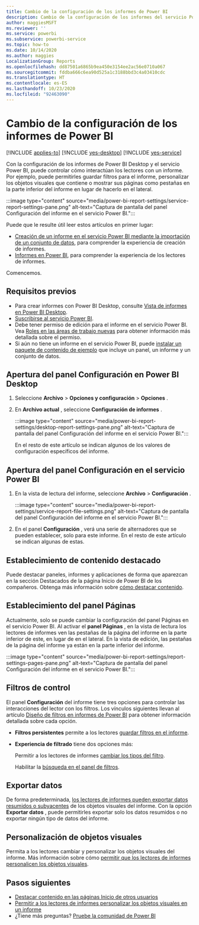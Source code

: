 ```yaml
---
title: Cambio de la configuración de los informes de Power BI
description: Cambio de la configuración de los informes del servicio Power BI
author: maggiesMSFT
ms.reviewer: ''
ms.service: powerbi
ms.subservice: powerbi-service
ms.topic: how-to
ms.date: 10/14/2020
ms.author: maggies
LocalizationGroup: Reports
ms.openlocfilehash: dd87501a6865b9ea450e3154ee2ac56e0710a067
ms.sourcegitcommit: fddba666c6ea90d525a1c3188bbd3c4a03410cdc
ms.translationtype: HT
ms.contentlocale: es-ES
ms.lasthandoff: 10/23/2020
ms.locfileid: "92463090"
---
```

# <a name="change-settings-for-power-bi-reports"></a>Cambio de la configuración de los informes de Power BI

[!INCLUDE [applies-to](../includes/applies-to.md)] [!INCLUDE [yes-desktop](../includes/yes-desktop.md)] [!INCLUDE [yes-service](../includes/yes-service.md)]

Con la configuración de los informes de Power BI Desktop y el servicio Power BI, puede controlar cómo interactúan los lectores con un informe. Por ejemplo, puede permitirles guardar filtros para el informe, personalizar los objetos visuales que contiene o mostrar sus páginas como pestañas en la parte inferior del informe en lugar de hacerlo en el lateral.

:::image type="content" source="media/power-bi-report-settings/service-report-settings-pane.png" alt-text="Captura de pantalla del panel Configuración del informe en el servicio Power BI.":::

Puede que le resulte útil leer estos artículos en primer lugar:

- [Creación de un informe en el servicio Power BI mediante la importación de un conjunto de datos](service-report-create-new.md), para comprender la experiencia de creación de informes.
- [Informes en Power BI](../consumer/end-user-reports.md), para comprender la experiencia de los lectores de informes.

 Comencemos.

## <a name="prerequisites"></a>Requisitos previos

- Para crear informes con Power BI Desktop, consulte [Vista de informes en Power BI Desktop](desktop-report-view.md).
- [Suscribirse al servicio Power BI](../fundamentals/service-self-service-signup-for-power-bi.md). 
- Debe tener permiso de edición para el informe en el servicio Power BI. Vea [Roles en las áreas de trabajo nuevas](../collaborate-share/service-new-workspaces.md#roles-in-the-new-workspaces) para obtener información más detallada sobre el permiso.
- Si aún no tiene un informe en el servicio Power BI, puede [instalar un paquete de contenido de ejemplo](sample-datasets.md#install-built-in-content-packs) que incluye un panel, un informe y un conjunto de datos.

## <a name="open-the-settings-pane-in-power-bi-desktop"></a>Apertura del panel Configuración en Power BI Desktop

1. Seleccione **Archivo** > **Opciones y configuración** > **Opciones** .
1. En **Archivo actual** , seleccione **Configuración de informes** .

    :::image type="content" source="media/power-bi-report-settings/desktop-report-settings-pane.png" alt-text="Captura de pantalla del panel Configuración del informe en el servicio Power BI.":::

    En el resto de este artículo se indican algunos de los valores de configuración específicos del informe.

## <a name="open-the-settings-pane-in-the-power-bi-service"></a>Apertura del panel Configuración en el servicio Power BI

1. En la vista de lectura del informe, seleccione **Archivo** > **Configuración** .

    :::image type="content" source="media/power-bi-report-settings/service-report-file-settings.png" alt-text="Captura de pantalla del panel Configuración del informe en el servicio Power BI.":::

1. En el panel **Configuración** , verá una serie de alternadores que se pueden establecer, solo para este informe. En el resto de este artículo se indican algunas de estas.

## <a name="set-featured-content"></a>Establecimiento de contenido destacado

Puede destacar paneles, informes y aplicaciones de forma que aparezcan en la sección Destacados de la página Inicio de Power BI de los compañeros. Obtenga más información sobre [cómo destacar contenido](../collaborate-share/service-featured-content.md).

## <a name="set-the-pages-pane"></a>Establecimiento del panel Páginas

Actualmente, solo se puede cambiar la configuración del panel Páginas en el servicio Power BI. Al activar el **panel Páginas** , en la vista de lectura los lectores de informes ven las pestañas de la página del informe en la parte inferior de este, en lugar de en el lateral. En la vista de edición, las pestañas de la página del informe ya están en la parte inferior del informe.

:::image type="content" source="media/power-bi-report-settings/report-settings-pages-pane.png" alt-text="Captura de pantalla del panel Configuración del informe en el servicio Power BI.":::

## <a name="control-filters"></a>Filtros de control

El panel **Configuración** del informe tiene tres opciones para controlar las interacciones del lector con los filtros. Los vínculos siguientes llevan al artículo [Diseño de filtros en informes de Power BI](power-bi-report-filter.md) para obtener información detallada sobre cada opción.

- **Filtros persistentes** permite a los lectores [guardar filtros en el informe](power-bi-report-filter.md#allow-saving-filters).
- **Experiencia de filtrado** tiene dos opciones más:
    
    Permitir a los lectores de informes [cambiar los tipos del filtro](power-bi-report-filter.md#restrict-changes-to-filter-type).

    Habilitar la [búsqueda en el panel de filtros](power-bi-report-filter.md#filters-pane-search).

## <a name="export-data"></a>Exportar datos

De forma predeterminada, [los lectores de informes pueden exportar datos resumidos o subyacentes](../consumer/end-user-export.md) de los objetos visuales del informe. Con la opción **Exportar datos** , puede permitirles exportar solo los datos resumidos o no exportar ningún tipo de datos del informe.

## <a name="personalize-visuals"></a>Personalización de objetos visuales

Permita a los lectores cambiar y personalizar los objetos visuales del informe. Más información sobre cómo [permitir que los lectores de informes personalicen los objetos visuales](power-bi-personalize-visuals.md).

## <a name="next-steps"></a>Pasos siguientes

* [Destacar contenido en las páginas Inicio de otros usuarios](../collaborate-share/service-featured-content.md)
* [Permitir a los lectores de informes personalizar los objetos visuales en un informe](power-bi-personalize-visuals.md)
* ¿Tiene más preguntas? [Pruebe la comunidad de Power BI](https://community.powerbi.com/)
